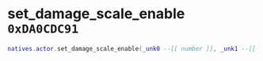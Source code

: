 # set_damage_scale_enable `0xDA0CDC91`

```lua
natives.actor.set_damage_scale_enable(_unk0 --[[ number ]], _unk1 --[[ number ]])
```